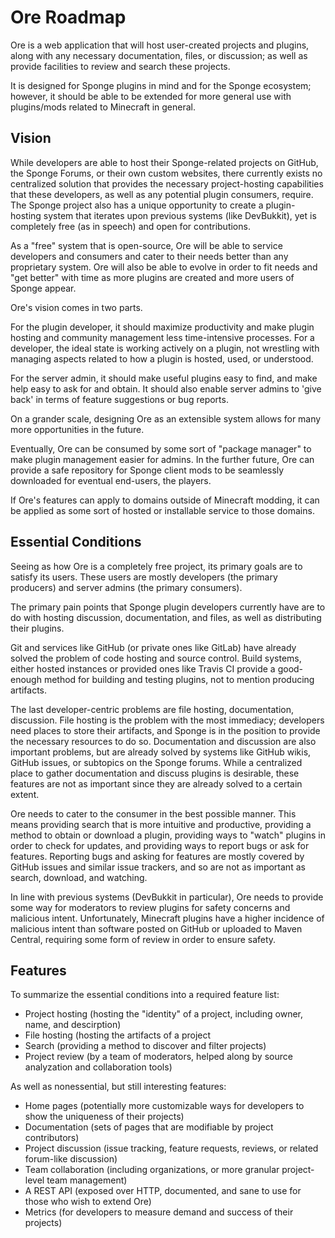 # Ore Roadmap

Ore is a web application that will host user-created projects and plugins, along with any
necessary documentation, files, or discussion; as well as provide facilities to review and search
these projects.

It is designed for Sponge plugins in mind and for the Sponge ecosystem; however, it should be
able to be extended for more general use with plugins/mods related to Minecraft in general.

## Vision

While developers are able to host their Sponge-related projects on GitHub, the Sponge Forums, or
their own custom websites, there currently exists no centralized solution that provides the
necessary project-hosting capabilities that these developers, as well as any potential plugin
consumers, require.
The Sponge project also has a unique opportunity to create a plugin-hosting system that iterates
upon previous systems (like DevBukkit), yet is completely free (as in speech) and open for
contributions.

As a "free" system that is open-source, Ore will be able to service developers and consumers and
cater to their needs better than any proprietary system.
Ore will also be able to evolve in order to fit needs and "get better" with time as more plugins
are created and more users of Sponge appear.

Ore's vision comes in two parts.

For the plugin developer, it should maximize productivity and make plugin hosting and community
management less time-intensive processes.
For a developer, the ideal state is working actively on a plugin, not wrestling with managing
aspects related to how a plugin is hosted, used, or understood.

For the server admin, it should make useful plugins easy to find, and make help easy to ask for and
obtain.
It should also enable server admins to 'give back' in terms of feature suggestions or bug reports.

On a grander scale, designing Ore as an extensible system allows for many more opportunities in the
future.

Eventually, Ore can be consumed by some sort of "package manager" to make plugin management easier
for admins.
In the further future, Ore can provide a safe repository for Sponge client mods to be seamlessly
downloaded for eventual end-users, the players.

If Ore's features can apply to domains outside of Minecraft modding, it can be applied as some
sort of hosted or installable service to those domains.

## Essential Conditions

Seeing as how Ore is a completely free project, its primary goals are to satisfy its users.
These users are mostly developers (the primary producers) and server admins (the primary
consumers).

The primary pain points that Sponge plugin developers currently have are to do with hosting
discussion, documentation, and files, as well as distributing their plugins.

Git and services like GitHub (or private ones like GitLab) have already solved the problem of code
hosting and source control.
Build systems, either hosted instances or provided ones like Travis CI provide a good-enough
method for building and testing plugins, not to mention producing artifacts.

The last developer-centric problems are file hosting, documentation, discussion.
File hosting is the problem with the most immediacy; developers need places to store their
artifacts, and Sponge is in the position to provide the necessary resources to do so.
Documentation and discussion are also important problems, but are already solved by systems like
GitHub wikis, GitHub issues, or subtopics on the Sponge forums.
While a centralized place to gather documentation and discuss plugins is desirable, these features
are not as important since they are already solved to a certain extent.

Ore needs to cater to the consumer in the best possible manner.
This means providing search that is more intuitive and productive, providing a method to obtain
or download a plugin, providing ways to "watch" plugins in order to check for updates, and
providing ways to report bugs or ask for features.
Reporting bugs and asking for features are mostly covered by GitHub issues and similar issue
trackers, and so are not as important as search, download, and watching.

In line with previous systems (DevBukkit in particular), Ore needs to provide some way for
moderators to review plugins for safety concerns and malicious intent.
Unfortunately, Minecraft plugins have a higher incidence of malicious intent than software posted
on GitHub or uploaded to Maven Central, requiring some form of review in order to ensure safety.

## Features

To summarize the essential conditions into a required feature list:

- Project hosting (hosting the "identity" of a project, including owner, name, and descirption)
- File hosting (hosting the artifacts of a project
- Search (providing a method to discover and filter projects)
- Project review (by a team of moderators, helped along by source analyzation and collaboration
  tools)

As well as nonessential, but still interesting features:

- Home pages (potentially more customizable ways for developers to show the uniqueness of their
  projects)
- Documentation (sets of pages that are modifiable by project contributors)
- Project discussion (issue tracking, feature requests, reviews, or related forum-like discussion)
- Team collaboration (including organizations, or more granular project-level team management)
- A REST API (exposed over HTTP, documented, and sane to use for those who wish to extend Ore)
- Metrics (for developers to measure demand and success of their projects)
